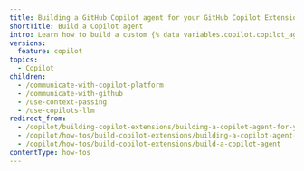 ```yaml
---
title: Building a GitHub Copilot agent for your GitHub Copilot Extension
shortTitle: Build a Copilot agent
intro: Learn how to build a custom {% data variables.copilot.copilot_agent_short %} that determines the functionality of your {% data variables.copilot.copilot_extension_short %}.
versions:
  feature: copilot
topics:
  - Copilot
children:
  - /communicate-with-copilot-platform
  - /communicate-with-github
  - /use-context-passing
  - /use-copilots-llm
redirect_from:
  - /copilot/building-copilot-extensions/building-a-copilot-agent-for-your-copilot-extension
  - /copilot/how-tos/build-copilot-extensions/building-a-copilot-agent-for-your-copilot-extension
  - /copilot/how-tos/build-copilot-extensions/build-a-copilot-agent
contentType: how-tos
---
```


